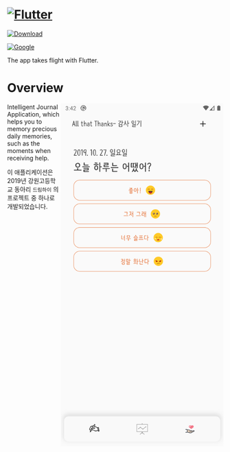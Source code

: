 # [![Flutter](https://flutter.dev/assets/flutter-lockup-4cb0ee072ab312e59784d9fbf4fb7ad42688a7fdaea1270ccf6bbf4f34b7e03f.svg)](https://flutter.dev/)

[![Download](https://img.shields.io/badge/download-android-green?style=for-the-badge)](https://drive.google.com/drive/folders/1ATG372TusNb-KBX26sCJgEZXV2t0wwoH?usp=sharing)

[![Google](https://flutter.dev/assets/homepage/logo-google-fb903d829602dd356c500efc9dddf50b58f227ff1d88373c6caa64f997b663d3.svg)](https://google.com/)

The app takes flight with Flutter.

# Overview
<img align="right" src="./docs/images/home.png" height="800">
Intelligent Journal Application, which helps you to memory precious daily memories, such as the moments when receiving help.

이 애플리케이션은 2019년 강원고등학교 동아리 `드림하이` 의 프로젝트 중 하나로 개발되었습니다.
